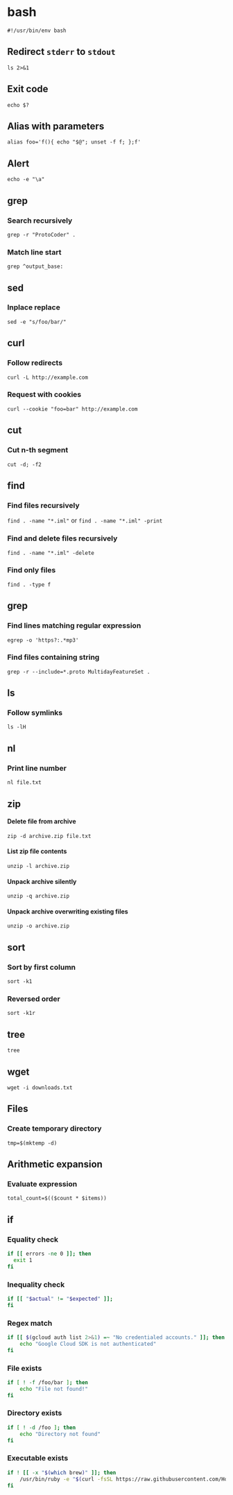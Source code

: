# bash
`#!/usr/bin/env bash`

## Redirect `stderr` to `stdout`
`ls 2>&1`

## Exit code
`echo $?`

## Alias with parameters
`alias foo='f(){ echo "$@"; unset -f f; };f'`

## Alert
`echo -e "\a"`

## grep

### Search recursively
`grep -r "ProtoCoder" .`

### Match line start
`grep ^output_base:`

## sed

### Inplace replace
`sed -e "s/foo/bar/"`

## curl

### Follow redirects
`curl -L http://example.com`

### Request with cookies
`curl --cookie "foo=bar" http://example.com`

## cut

### Cut n-th segment
`cut -d; -f2`

## find

### Find files recursively
`find . -name "*.iml"` or `find . -name "*.iml" -print`

### Find and delete files recursively
`find . -name "*.iml" -delete`

### Find only files
`find . -type f`

## grep

### Find lines matching regular expression
`egrep -o 'https?:.*mp3'`

### Find files containing string
`grep -r --include=*.proto MultidayFeatureSet .`

## ls

### Follow symlinks
`ls -lH`

## nl

### Print line number
`nl file.txt`

## zip

#### Delete file from archive
`zip -d archive.zip file.txt`

#### List zip file contents
`unzip -l archive.zip`

#### Unpack archive silently
`unzip -q archive.zip`

#### Unpack archive overwriting existing files
`unzip -o archive.zip`

## sort

### Sort by first column
`sort -k1`

### Reversed order
`sort -k1r`

## tree
`tree`

## wget
`wget -i downloads.txt`

## Files

### Create temporary directory
`tmp=$(mktemp -d)`

## Arithmetic expansion

### Evaluate expression
`total_count=$(($count * $items))`

## if

### Equality check
```bash
if [[ errors -ne 0 ]]; then
  exit 1
fi
```

### Inequality check
```bash
if [[ "$actual" != "$expected" ]];
fi
```

### Regex match
```bash
if [[ $(gcloud auth list 2>&1) =~ "No credentialed accounts." ]]; then
    echo "Google Cloud SDK is not authenticated"
fi
```

### File exists
```bash
if [ ! -f /foo/bar ]; then
    echo "File not found!"
fi
```

### Directory exists
```bash
if [ ! -d /foo ]; then
    echo "Directory not found"
fi
```

### Executable exists
```bash
if ! [[ -x "$(which brew)" ]]; then
    /usr/bin/ruby -e "$(curl -fsSL https://raw.githubusercontent.com/Homebrew/install/master/install)"
fi
```

